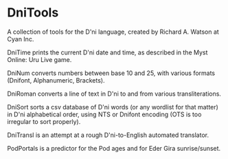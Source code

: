 # DniTools
A collection of tools for the D'ni language, created by Richard A. Watson at Cyan Inc.

DniTime prints the current D'ni date and time, as described in the Myst Online: Uru Live game.

DniNum converts numbers between base 10 and 25, with various formats (Dnifont, Alphanumeric, Brackets).

DniRoman converts a line of text in D'ni to and from various transliterations.

DniSort sorts a csv database of D'ni words (or any wordlist for that matter) in D'ni alphabetical order, using NTS or Dnifont encoding (OTS is too irregular to sort properly).

DniTransl is an attempt at a rough D'ni-to-English automated translator.

PodPortals is a predictor for the Pod ages and for Eder Gira sunrise/sunset.
